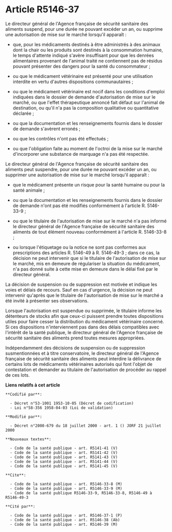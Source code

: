 # Article R5146-37

Le directeur général de l'Agence française de sécurité sanitaire des aliments suspend, pour une durée ne pouvant excéder un
an, ou supprime une autorisation de mise sur le marché lorsqu'il apparaît :

- que, pour les médicaments destinés à être administrés à des animaux dont la chair ou les produits sont destinés à la
consommation humaine, le temps d'attente indiqué s'avère insuffisant pour que les denrées alimentaires provenant de l'animal
traité ne contiennent pas de résidus pouvant présenter des dangers pour la santé du consommateur ;

- ou que le médicament vétérinaire est présenté pour une utilisation interdite en vertu d'autres dispositions
communautaires ;

- ou que le médicament vétérinaire est nocif dans les conditions d'emploi indiquées dans le dossier de demande d'autorisation
de mise sur le marché, ou que l'effet thérapeutique annoncé fait défaut sur l'animal de destination, ou qu'il n'a pas la
composition qualitative ou quantitative déclarée ;

- ou que la documentation et les renseignements fournis dans le dossier de demande s'avèrent erronés ;

- ou que les contrôles n'ont pas été effectués ;

- ou que l'obligation faite au moment de l'octroi de la mise sur le marché d'incorporer une substance de marquage n'a pas été
respectée.

Le directeur général de l'Agence française de sécurité sanitaire des aliments peut suspendre, pour une durée ne pouvant
excéder un an, ou supprimer une autorisation de mise sur le marché lorsqu'il apparaît :

- que le médicament présente un risque pour la santé humaine ou pour la santé animale ;

- ou que la documentation et les renseignements fournis dans le dossier de demande n'ont pas été modifiés conformément à
l'article R. 5146-33-9 ;

- ou que le titulaire de l'autorisation de mise sur le marché n'a pas informé le directeur général de l'Agence française de
sécurité sanitaire des aliments de tout élément nouveau conformément à l'article R. 5146-33-8 ;

- ou lorsque l'étiquetage ou la notice ne sont pas conformes aux prescriptions des articles R. 5146-49 à R. 5146-49-3 ; dans
ce cas, la décision ne peut intervenir que si le titulaire de l'autorisation de mise sur le marché, mis en demeure de
régulariser la situation du médicament, n'a pas donné suite à cette mise en demeure dans le délai fixé par le directeur
général.

La décision de suspension ou de suppression est motivée et indique les voies et délais de recours. Sauf en cas d'urgence, la
décision ne peut intervenir qu'après que le titulaire de l'autorisation de mise sur le marché a été invité à présenter ses
observations.

Lorsque l'autorisation est suspendue ou supprimée, le titulaire informe les détenteurs de stocks afin que ceux-ci puissent
prendre toutes dispositions utiles pour faire cesser la distribution du médicament vétérinaire concerné. Si ces dispositions
n'interviennent pas dans des délais compatibles avec l'intérêt de la santé publique, le directeur général de l'Agence
française de sécurité sanitaire des aliments prend toutes mesures appropriées.

Indépendamment des décisions de suspension ou de suppression susmentionnées et à titre conservatoire, le directeur général de
l'Agence française de sécurité sanitaire des aliments peut interdire la délivrance de certains lots de médicaments
vétérinaires autorisés qui font l'objet de contestation et demander au titulaire de l'autorisation de procéder au rappel de
ces lots.

**Liens relatifs à cet article**

	**Codifié par**:

	  - Décret n°53-1001 1953-10-05 (Décret de codification)
	  - Loi n°58-356 1958-04-03 (Loi de validation)

	**Modifié par**:

	  - Décret n°2000-679 du 18 juillet 2000 - art. 1 () JORF 21 juillet 2000

	**Nouveaux textes**:

	  - Code de la santé publique - art. R5141-41 (V)
	  - Code de la santé publique - art. R5141-42 (V)
	  - Code de la santé publique - art. R5141-43 (V)
	  - Code de la santé publique - art. R5141-44 (V)
	  - Code de la santé publique - art. R5141-45 (V)

	**Cite**:

	  - Code de la santé publique - art. R5146-33-8 (M)
	  - Code de la santé publique - art. R5146-33-9 (M)
	  - Code de la santé publique R5146-33-9, R5146-33-8, R5146-49 à R5146-49-3

	**Cité par**:

	  - Code de la santé publique - art. R5146-37-1 (P)
	  - Code de la santé publique - art. R5146-38 (Ab)
	  - Code de la santé publique - art. R5146-39 (M)
